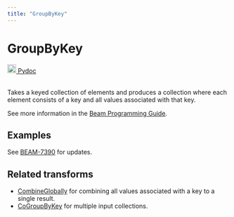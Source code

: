 ```yaml
---
title: "GroupByKey"
---
```

<!--
Licensed under the Apache License, Version 2.0 (the "License");
you may not use this file except in compliance with the License.
You may obtain a copy of the License at

http://www.apache.org/licenses/LICENSE-2.0

Unless required by applicable law or agreed to in writing, software
distributed under the License is distributed on an "AS IS" BASIS,
WITHOUT WARRANTIES OR CONDITIONS OF ANY KIND, either express or implied.
See the License for the specific language governing permissions and
limitations under the License.
-->

# GroupByKey
<table align="left">
    <a target="_blank" class="button"
        href="https://beam.apache.org/releases/pydoc/current/apache_beam.transforms.core.html#apache_beam.transforms.core.GroupByKey">
      <img src="https://beam.apache.org/images/logos/sdks/python.png" width="20px" height="20px"
           alt="Pydoc" />
     Pydoc
    </a>
</table>
<br><br>


Takes a keyed collection of elements and produces a collection
where each element consists of a key and all values associated with that key.

See more information in the [Beam Programming Guide](/documentation/programming-guide/#groupbykey).

## Examples
See [BEAM-7390](https://issues.apache.org/jira/browse/BEAM-7390) for updates. 

## Related transforms 
* [CombineGlobally](/documentation/transforms/python/aggregation/combineglobally) for combining all values associated with a key to a single result.
* [CoGroupByKey](/documentation/transforms/python/aggregation/cogroupbykey) for multiple input collections.